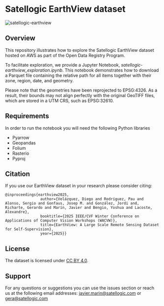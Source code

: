 # Satellogic EarthView dataset

![satellogic-earthview](https://github.com/satellogic/satellogic-earthview/raw/main/docs/source/_static/img/dataset_samples.png) <br />

## Overview

This repository illustrates how to explore the Satellogic EarthView dataset hosted on AWS as part of the Open Data Registry Program.

To facilitate exploration, we provide a Jupyter Notebook, *satellogic-earthview_exploration.ipynb*. This notebook demonstrates how to download a Parquet file containing the relative path for all items together with their zone, region, date, and geometry.

Please note that the geometries have been reprojected to EPSG:4326. As a result, their bounds may not align perfectly with the original GeoTIFF files, which are stored in a UTM CRS, such as EPSG:32610.

## Requirements

In order to run the notebook you will need the following Python libraries

- Pyarrow
- Geopandas
- Folium
- Rasterio
- Pyproj

## Citation 

If you use our EarthView dataset in your research please consider citing:

```
@inproceedings{earthview2025,
                author={Velázquez, Diego and Rodríguez, Pau and Alonso, Sergio and Gonfaus, Josep M. and González, Jordi and, Richarte, Gerardo and Marín, Javier and Bengio, Yoshua and Lacoste, Alexandre},
                booktitle={2025 IEEE/CVF Winter Conference on Applications of Computer Vision Workshops (WACVW)}, 
                title={EarthView: A Large Scale Remote Sensing Dataset for Self-Supervision}, 
                year={2025}}  
```

## License

The dataset is licensed under [CC BY 4.0](https://creativecommons.org/licenses/by/4.0/).  


## Support

For any questions or suggestions you can use the issues section or reach us at the following email addresses: javier.marin@satellogic.com or gera@satellogic.com
